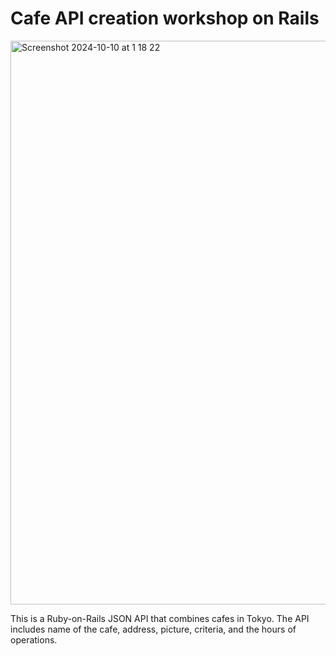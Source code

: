 <h1>Cafe API creation workshop on Rails</h1>

<img width="902" alt="Screenshot 2024-10-10 at 1 18 22" src="https://github.com/user-attachments/assets/84fc7a41-8fee-449f-a28b-d3cd2bbb5370">

This is a Ruby-on-Rails JSON API that combines cafes in Tokyo.
The API includes name of the cafe, address, picture, criteria, and the hours of operations.
